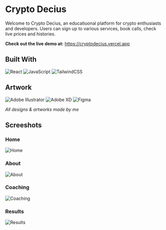 # Crypto Decius

Welcome to Crypto Decius, an educatiuonal platform for crypto enthusiasts and developers. Users can sign up to various services, book calls, check live prices and histories.

**Check out the live demo at:** https://cryptodecius.vercel.app

## Built With

![React](https://img.shields.io/badge/react-%2320232a.svg?style=for-the-badge&logo=react&logoColor=%2361DAFB)
![JavaScript](https://img.shields.io/badge/javascript-%23323330.svg?style=for-the-badge&logo=javascript&logoColor=%23F7DF1E)
![TailwindCSS](https://img.shields.io/badge/tailwindcss-%2338B2AC.svg?style=for-the-badge&logo=tailwind-css&logoColor=white)

## Artwork

![Adobe Illustrator](https://img.shields.io/badge/adobe%20illustrator-%23FF9A00.svg?style=for-the-badge&logo=adobe%20illustrator&logoColor=white)
![Adobe XD](https://img.shields.io/badge/Adobe%20XD-470137?style=for-the-badge&logo=Adobe%20XD&logoColor=#FF61F6)
![Figma](https://img.shields.io/badge/figma-%23F24E1E.svg?style=for-the-badge&logo=figma&logoColor=white)

_All designs & artworks made by me_

## Screeshots

### Home

![Home](public/home.png)

### About

![About](public/about.png)

### Coaching

![Coaching](public/coaching.png)

### Results

![Results](public/results.png)
